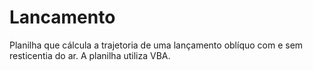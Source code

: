 # Lancamento

Planilha que cálcula a trajetoria de uma lançamento oblíquo com e sem resticentia do ar. A planilha utiliza VBA. 